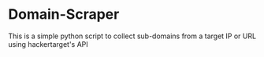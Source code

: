 # Domain-Scraper
This is a simple python script to collect sub-domains from a target IP or URL using hackertarget's API
